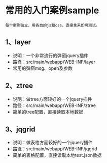 # 常用的入门案例sample

~~~
每个案例独立，用各自的js和css，直接拿来即可测试。
~~~

## 1、layer
- 说明：一个非常流行的弹窗jquery插件
- 路径：src/main/webapp/WEB-INF/layer
- 常用的弹窗msg、open及参数

## 2、ztree
- 说明：做tree方面较好的一个jquery插件
- 路径：src/main/webapp/WEB-INF/ztree
- 简单的tree配置，直接读取本地数据

## 3、jqgrid
- 说明：做表格方面较好的一个jquery插件
- 路径：src/main/webapp/WEB-INF/jqgrid
- 简单的表格配置，直接读取本地test.json数据